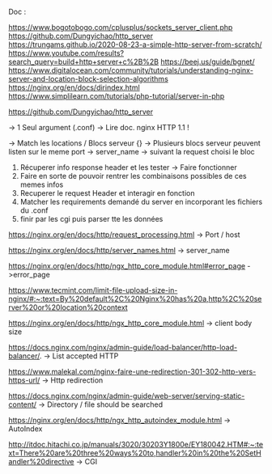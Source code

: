 Doc :

https://www.bogotobogo.com/cplusplus/sockets_server_client.php
https://github.com/Dungyichao/http_server
https://trungams.github.io/2020-08-23-a-simple-http-server-from-scratch/
https://www.youtube.com/results?search_query=build+http+server+c%2B%2B
https://beej.us/guide/bgnet/
https://www.digitalocean.com/community/tutorials/understanding-nginx-server-and-location-block-selection-algorithms
https://nginx.org/en/docs/dirindex.html
https://www.simplilearn.com/tutorials/php-tutorial/server-in-php

https://github.com/Dungyichao/http_server

-> 1 Seul argument (.conf)
-> Lire doc. nginx HTTP 1.1 !

-> Match les locations / Blocs serveur {}
-> Plusieurs blocs serveur peuvent listen sur le meme port
-> server_name -> suivant la request choisi le bloc



1. Récuperer info response header et les tester -> Faire fonctionner 
2. Faire en sorte de pouvoir rentrer les combinaisons possibles de ces memes infos
3. Recuperer le request Header et interagir en fonction 
4. Matcher les requirements demandé du server en incorporant les fichiers du .conf
5. finir par les cgi puis parser tte les données



https://nginx.org/en/docs/http/request_processing.html    -> Port / host 

https://nginx.org/en/docs/http/server_names.html	-> server_name


https://nginx.org/en/docs/http/ngx_http_core_module.html#error_page - >error_page


https://www.tecmint.com/limit-file-upload-size-in-nginx/#:~:text=By%20default%2C%20Nginx%20has%20a,http%2C%20server%20or%20location%20context 

https://nginx.org/en/docs/http/ngx_http_core_module.html				-> client body size 


https://docs.nginx.com/nginx/admin-guide/load-balancer/http-load-balancer/.    -> List accepted HTTP


https://www.malekal.com/nginx-faire-une-redirection-301-302-http-vers-https-url/ -> Http redirection

https://docs.nginx.com/nginx/admin-guide/web-server/serving-static-content/ 	-> Directory / file should be searched


https://nginx.org/en/docs/http/ngx_http_autoindex_module.html -> AutoIndex

http://itdoc.hitachi.co.jp/manuals/3020/30203Y1800e/EY180042.HTM#:~:text=There%20are%20three%20ways%20to,handler%20in%20the%20SetHandler%20directive -> CGI







